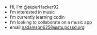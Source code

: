 -  Hi, I’m @superHacker92
-  I’m interested in music
- I’m currently learning codin
- I’m looking to collaborate on a music app
- email:nadamson6258@stu.pcssd.org


